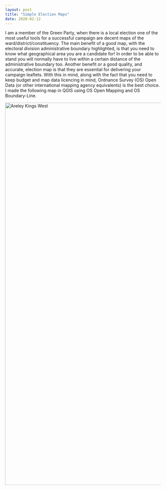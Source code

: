 ```yaml
---
layout: post
title: "Simple Election Maps"
date: 2020-02-12
---
```


I am a member of the Green Party, when there is a local election one of the most useful tools for a successful campaign are decent maps of the ward/district/constituency. The main benefit of a good map, with the electoral division administrative boundary highlighted, is that you need to know what geographical area you are a candidate for! In order to be able to stand you will normally have to live within a certain distance of the administrative boundary too. Another benefit or a good quality, and accurate, election map is that they are essential for delivering your campaign leaflets. With this in mind, along with the fact that you need to keep budget and map data licencing in mind, Ordnance Survey (OS) Open Data (or other international mapping agency equivalents) is the best choice. I made the following map in QGIS using OS Open Mapping and OS Boundary-Line.


<img src="/akw_boundary.png" alt="Areley Kings West" style="width:877;height:1240px;">
